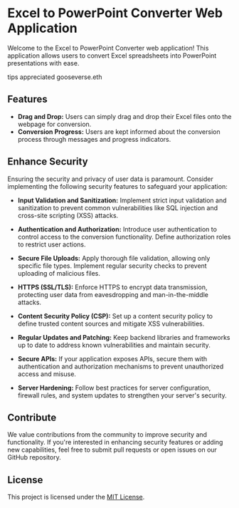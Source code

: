 # Excel to PowerPoint Converter Web Application

Welcome to the Excel to PowerPoint Converter web application! This application allows users to convert Excel spreadsheets into PowerPoint presentations with ease.

tips appreciated gooseverse.eth

## Features

- **Drag and Drop:** Users can simply drag and drop their Excel files onto the webpage for conversion.
- **Conversion Progress:** Users are kept informed about the conversion process through messages and progress indicators.

## Enhance Security

Ensuring the security and privacy of user data is paramount. Consider implementing the following security features to safeguard your application:

- **Input Validation and Sanitization:** Implement strict input validation and sanitization to prevent common vulnerabilities like SQL injection and cross-site scripting (XSS) attacks.

- **Authentication and Authorization:** Introduce user authentication to control access to the conversion functionality. Define authorization roles to restrict user actions.

- **Secure File Uploads:** Apply thorough file validation, allowing only specific file types. Implement regular security checks to prevent uploading of malicious files.

- **HTTPS (SSL/TLS):** Enforce HTTPS to encrypt data transmission, protecting user data from eavesdropping and man-in-the-middle attacks.

- **Content Security Policy (CSP):** Set up a content security policy to define trusted content sources and mitigate XSS vulnerabilities.

- **Regular Updates and Patching:** Keep backend libraries and frameworks up to date to address known vulnerabilities and maintain security.

- **Secure APIs:** If your application exposes APIs, secure them with authentication and authorization mechanisms to prevent unauthorized access and misuse.

- **Server Hardening:** Follow best practices for server configuration, firewall rules, and system updates to strengthen your server's security.

## Contribute

We value contributions from the community to improve security and functionality. If you're interested in enhancing security features or adding new capabilities, feel free to submit pull requests or open issues on our GitHub repository.

## License

This project is licensed under the [MIT License](LICENSE).
